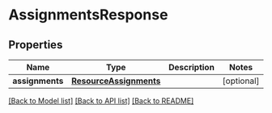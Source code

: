 # AssignmentsResponse

## Properties
Name | Type | Description | Notes
------------ | ------------- | ------------- | -------------
**assignments** | [**ResourceAssignments**](ResourceAssignments.md) |  | [optional] 

[[Back to Model list]](../README.md#documentation-for-models) [[Back to API list]](../README.md#documentation-for-api-endpoints) [[Back to README]](../README.md)


